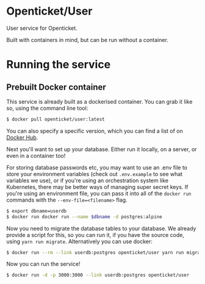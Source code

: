 # Openticket/User

User service for Openticket.

Built with containers in mind, but can be run without a container.

# Running the service

## Prebuilt Docker container

This service is already built as a dockerised container. You can grab it like
so, using the command line tool:

```bash
$ docker pull openticket/user:latest
```

You can also specify a specific version, which you can find a list of on
[Docker Hub](https://hub.docker.com/r/openticket/user/).

Next you'll want to set up your database. Either run it locally, on a server,
or even in a container too!

For storing database passwords etc, you may want to use an .env file to store
your environment variables (check out `.env.example` to see what variables we
use), or if you're using an orchestration system like Kubernetes, there may
be better ways of managing super secret keys. If you're using an environment
file, you can pass it into all of the `docker run` commands with the
`--env-file=<filename>` flag.

```bash
$ export dbname=userdb
$ docker run docker run --name $dbname -d postgres:alpine
```

Now you need to migrate the database tables to your database. We already provide a script for this, so you can run it, if you have the source code, using `yarn run migrate`. Alternatively you can use docker:

```bash
$ docker run --rm --link userdb:postgres openticket/user yarn run migrate
```

Now you can run the service!

```bash
$ docker run -d -p 3000:3000 --link userdb:postgres openticket/user
```
